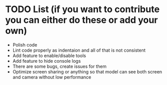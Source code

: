 # TODO List (if you want to contribute you can either do these or add your own)

- Polish code
- Lint code properly as indentaion and all of that is not consistent
- Add feature to enable/disable tools
- Add feature to hide console logs
- There are some bugs, create issues for them
- Optimize screen sharing or anything so that model can see both screen and camera without low performance